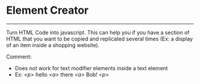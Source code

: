 # **Element Creator**
----------------------------------
Turn HTML Code into javascript. 
This can help you if you have a section
of HTML that you want to be copied and replicated several times
(Ex: a display of an item inside a shopping website).

Comment:
- Does not work for text modifier elements inside a text element
- Ex: <_p_> hello <_a_> there <_a_> Bob! <_p_>
